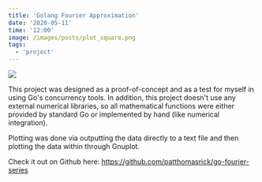 ```yaml
---
title: 'Golang Fourier Approximation'
date: '2020-05-11'
time: '12:00'
image: /images/posts/plot_square.png
tags:
  - 'project'
---
```


![](/images/posts/plot-square.png)

This project was designed as a proof-of-concept and as a test for myself in
using Go's concurrency tools. In addition, this project doesn't use any external
numerical libraries, so all mathematical functions were either provided by
standard Go or implemented by hand (like numerical integration).

Plotting was done via outputting the data directly to a text file and then
plotting the data within through Gnuplot.

Check it out on Github here:
<https://github.com/patthomasrick/go-fourier-series>

